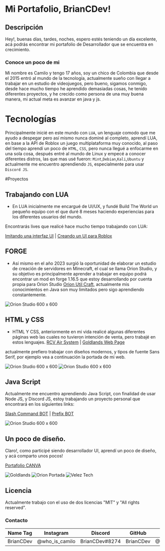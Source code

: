 # Mi Portafolio, BrianCDev!
## Descripción

Hey!, buenas días, tardes, noches, espero estés teniendo un día excelente, acá podrás encontrar mi portafolio de Desarrollador que se encuentra en crecimiento.

### Conoce un poco de mi

Mi nombre es Camilo y tengo 17 años, soy un chico de Colombia que desde el 2015 entró al mundo de la tecnología, actualmente sueño con llegar a trabajar en un estudio de videojuegos, pero bueno, sigamos conmigo, desde hace mucho tiempo he aprendido demasiadas cosas, he tenido diferentes proyectos, y he crecido como persona de una muy buena manera, mi actual meta es avanzar en java y js.

 # Tecnologías
 
 Principalmente inicié en este mundo con `LUA`, un lenguaje comodo que me ayudo a despegar pero así mismo nunca dominé al completo, aprendí LUA, en base a la API de Roblox un juego multiplataforma muy conocido, al paso del tiempo aprendí un poco de `HTML`, `CSS`, pero nunca llegué a enfocarme en una sola cosa, después entré al mundo de Linux y empecé a conocer diferentes distros, las que mas usé fueron: `Mint`,`Debian`,`Kali`,`Ubuntu` y actualmente me encuentro aprendiendo `JS`, especialmente para usar `Discord JS`.
 
 #Proyectos
 
 ## Trabajando con LUA
- En LUA inicialmente me encargué de UI/UX, y fundé Build The World un pequeño equipo con el que duré 8 meses haciendo experiencias para los diferentes usuarios del mundo.

 Encontrarás lives que realicé hace mucho tiempo trabajando con LUA:
 
 [Imitando una interfaz UI](https://www.youtube.com/watch?v=DEaLIAhLmaI)
 |
 [Creando un UI para Roblox](https://www.youtube.com/watch?v=K3Qbpr4_Rfs)
 
 ## FORGE

- Así mismo en el año 2023 surgió la oportunidad de elaborar un estudio de creación de servidores en Minecraft, el cual se llama Orion Studio, y su objetivo es principalmente aprender a trabajar en equipo podrá encontrar un mod en forge 1.16.5 que estoy desarrollando por cuenta propia para Orion Studio [Orion Util Craft](https://github.com/BrianCDev/orionutilcraft-1.16.5), actualmente mis conocimientos en Java son muy limitados pero sigo aprendiendo constantemente.

![Orion Studio 600 x 600](https://media.discordapp.net/attachments/1075159803036455072/1086419183258050722/utiltab.png)


## HTML y CSS

- HTML Y CSS, anteriormente en mi vida realicé algunas diferentes páginas web las cuales no tuvieron intención de venta, pero trabajé en estos lenguajes.
[RCV Air System](https://github.com/BrianCDev/rcvairsystem) | [Goldlands Web Page](https://github.com/BrianCDev/briancdev.github.io)

actualmente prefiero trabajar con diseños modernos, y tipos de fuente Sans Serif, por ejemplo vea a continuación la portada de mi web.



![Orion Studio 600 x 600](https://media.discordapp.net/attachments/1084342783684382763/1086500257061404773/image.png?width=1363&height=676)
![Orion Studio 600 x 600](https://media.discordapp.net/attachments/1084342783684382763/1086500962841149440/image.png?width=1330&height=676)

## Java Script
Actualmente me encuentro aprendiendo Java Script, con finalidad de usar Node JS, y Discord JS, estoy trabajando un proyecto personal que encontrará en los siguientes links: 

[Slash Command BOT](https://github.com/BrianCDev/discord-bot) | [Prefix BOT](https://github.com/orionmcstudio/oriondiscord-bot)


![Orion Studio 600 x 600](https://media.discordapp.net/attachments/1084342783684382763/1086503374150717520/image.png?width=343&height=675)


## Un poco de diseño.

Claro!, como participé siendo desarrollador UI, aprendí un poco de diseño, y acá comparto unos pocos!

[Portafolio CANVA](https://www.canva.com/design/DAEi6eo_1qU/ZYJU2QM0r4mYpP2O1zI2uA/view?utm_content=DAEi6eo_1qU&utm_campaign=designshare&utm_medium=link&utm_source=viewer)


![Goldlands](https://media.discordapp.net/attachments/947325961978912768/1086504176269414400/goldlands_2.png?width=1202&height=676)
![Orion Portada](https://media.discordapp.net/attachments/947325961978912768/1086504176588165190/orionstudio_1.png?width=1202&height=676)
![Velez Tech](https://media.discordapp.net/attachments/947325961978912768/1086504177133441095/velez_tech.jpg?width=676&height=676)


## Licencia

Actualmente trabajo con el uso de dos licencias "MIT" y "All rights reserved".

 

### Contacto
| Name Tag     | Instagram | Discord | GitHub | Twitter |
| ------------- | --------------- | ---------------- | ---------------- |  ---------------- |
| BrianCDev    | @who_is_camilo  | BrianCDev#8274   | BrianCDev|@BrianCDev|

